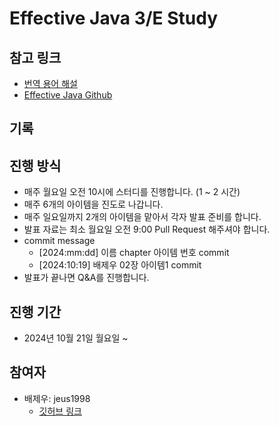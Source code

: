 # Effective Java 3/E Study 

## 참고 링크 
- [번역 용어 해설](https://docs.google.com/document/d/1Nw-_FJKre9x7Uy6DZ0NuAFyYUCjBPCpINxqrP0JFuXk/edit?tab=t.0)
- [Effective Java Github](https://github.com/WegraLee/effective-java-3e-source-code)

## 기록 


## 진행 방식 
- 매주 월요일 오전 10시에 스터디를 진행합니다. (1 ~ 2 시간)
- 매주 6개의 아이템을 진도로 나갑니다. 
- 매주 일요일까지 2개의 아이템을 맡아서 각자 발표 준비를 합니다.
- 발표 자료는 최소 월요일 오전 9:00 Pull Request 해주셔야 합니다.
- commit message
  - [2024:mm:dd] 이름 chapter 아이템 번호 commit
  - [2024:10:19] 배제우 02장 아이템1 commit
- 발표가 끝나면 Q&A를 진행합니다. 

## 진행 기간 
- 2024년 10월 21일 월요일 ~ 

## 참여자 
- 배제우: jeus1998
  - [깃허브 링크](https://github.com/jeus1998)


